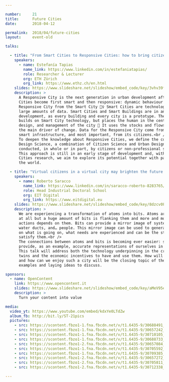 ```yaml
---

number:     21
title:      Future Cities
date:       2018-04-12

permalink:  2018/04/future-cities
layout:     event-old

talks:

  - title: "From Smart Cities to Responsive Cities: how to bring citizens back to the center of urban planning processes"
    speakers:
      - name: Estefanía Tapias
        name_link: https://www.linkedin.com/in/estefaniatapias/
        role: Researcher & Lecturer
        org: ETH Zürich
        org_link: https://www.ethz.ch/en.html
    slides: https://www.slideshare.net/slideshow/embed_code/key/3vhv39f1bLHWiv
    description: >
      A Responsive City is the next generation in urban development after the Smart City.
      Cities become first smart and then responsive: dynamic behaviour differentiates the
      Responsive City from the Smart City 🏃‍♀️ Smart Cities are technology-driven and produce
      large amounts of data. Smart Cities and Smart Buildings are in an early stage of
      development, as every building and every city is a prototype. The Responsive City
      builds on Smart City technology, but places the human in the centre of decision-making,
      design, and management of the city 💁 It uses the stocks and flows of information as
      the main driver of change. Data for the Responsive City come from smart buildings,
      smart infrastructure, and most important, from its citizens.<br />
      To deepen the knowledge about Responsive Cities, we define the concept of Citizen
      Design Science, a combination of Citizen Science and Urban Design. Both are
      conducted, in whole or in part, by citizens or non-professional scientists.
      This approach is still in an early stage of development and, with the Responsive
      Cities research, we aim to explore its potential together with participants around
      the world.

  - title: "Virtual citizens in a virtual city may brighten the future of our cities: meet your digital twin"
    speakers:
      - name: Roberto Saracco
        name_link: https://www.linkedin.com/in/saracco-roberto-8283765/
        role: Head Industrial Doctoral School
        org: EIT Digital
        org_link: https://www.eitdigital.eu
    slides: https://www.slideshare.net/slideshow/embed_code/key/8dzcv0FaxLOJVO
    description: >
      We are experiencing a transformation of atoms into bits. Atoms are not disappearing
      at all but a huge amount of bits is flanking them and more and more insights and
      actions depends on them. Bits can provide a mirror image of systems, like cars,
      water ducts, and… people. This mirror image can be used to generate information
      on what is going on, what needs are experienced and can be the starting point to
      satisfy them.<br />
      The connections between atoms and bits is becoming ever easier: smartphones can
      provide, as an example, accurate representations of ourselves in specific domains.
      This talk will address both the technology underpinning in the creation of digital
      twins and the economic incentives to have and use them. How will a city get smarter
      and how can we enjoy such a city will be the closing topic of the talk bringing
      examples and laying ideas to discuss.

sponsors:
  - name: OpenContent
    link: https://www.opencontent.it
    slides: https://www.slideshare.net/slideshow/embed_code/key/aMeV95eqHhmAgJ
    description: >
      Turn your content into value

media:
  video_yt: https://www.youtube.com/embed/kdxYe0LTdZw
  album_fb: http://bit.ly/ST-21pics
  pictures:
    - src: https://scontent.fbzo1-1.fna.fbcdn.net/v/t1.6435-9/30688491_857456091119014_5922502628348002304_n.jpg?_nc_cat=101&ccb=1-7&_nc_sid=5f2048&_nc_ohc=AX1kBLg4VrYAX-cGkEh&_nc_ht=scontent.fbzo1-1.fna&oh=00_AfB4oWWVIDhNOmTX0QWO2ggmpVgLIMbya3siCbm629ZtVg&oe=661842A4
    - src: https://scontent.fbzo1-1.fna.fbcdn.net/v/t1.6435-9/30657242_857455831119040_1536035319009247232_n.jpg?_nc_cat=105&ccb=1-7&_nc_sid=5f2048&_nc_ohc=8l5wgAYHi40AX9wNqUP&_nc_ht=scontent.fbzo1-1.fna&oh=00_AfBn7eCQmMrGp-cbTsoQ4xJMp8JTlRx_O0e39BigxRsx7Q&oe=66181672
    - src: https://scontent.fbzo1-1.fna.fbcdn.net/v/t1.6435-9/30710105_857457144452242_6459153367439507456_n.jpg?_nc_cat=107&ccb=1-7&_nc_sid=5f2048&_nc_ohc=1k6sII8ATYcAX8DoYwh&_nc_ht=scontent.fbzo1-1.fna&oh=00_AfAuwXwyVb7moVQlq0C9SpBF-tatLwFfA23z4Nhs26_bew&oe=66181998
    - src: https://scontent.fbzo1-1.fna.fbcdn.net/v/t1.6435-9/30688733_857457247785565_5993372376165777408_n.jpg?_nc_cat=101&ccb=1-7&_nc_sid=5f2048&_nc_ohc=Gbq3xnMovEAAX9i7jTg&_nc_ht=scontent.fbzo1-1.fna&oh=00_AfBRTv1MNHi7z3OvPMb_GEbghAAiinv2X6elcWscY3yMRw&oe=66184C3E
    - src: https://scontent.fbzo1-2.fna.fbcdn.net/v/t1.6435-9/30657084_857456231119000_5544143583260442624_n.jpg?_nc_cat=102&ccb=1-7&_nc_sid=5f2048&_nc_ohc=8K7xtbvqu8YAX8RfiN7&_nc_ht=scontent.fbzo1-2.fna&oh=00_AfC2cpDm0ny3ZwAPuJyYXkSOXidZiOuLiSHYVu9Il795mQ&oe=66181749
    - src: https://scontent.fbzo1-1.fna.fbcdn.net/v/t1.6435-9/30705592_857456401118983_2214285464788008960_n.jpg?_nc_cat=107&ccb=1-7&_nc_sid=5f2048&_nc_ohc=BmaZ3t_Dc0YAX9a0i6P&_nc_ht=scontent.fbzo1-1.fna&oh=00_AfCZ82kcSUmeaYwCcUuYi96_KLswLpq1fWo1L-L8gcrTpQ&oe=66184124
    - src: https://scontent.fbzo1-1.fna.fbcdn.net/v/t1.6435-9/30709385_858320244365932_5800281800567685120_n.jpg?_nc_cat=107&ccb=1-7&_nc_sid=5f2048&_nc_ohc=kQvFR8KRj5YAX-4LQHn&_nc_ht=scontent.fbzo1-1.fna&oh=00_AfA-6O_nhU7e8sS3g1B8-Qqtt9Pwo0ZpGPZNLLgAySG0nw&oe=66184BAF
    - src: https://scontent.fbzo1-2.fna.fbcdn.net/v/t1.6435-9/30657272_857457187785571_2225656167365869568_n.jpg?_nc_cat=110&ccb=1-7&_nc_sid=5f2048&_nc_ohc=vUvtNHqdqPMAX8dFgrn&_nc_ht=scontent.fbzo1-2.fna&oh=00_AfCBgqW6r9C0Yjh49klITfax8tHDhe4NFm1fkdGTC1iElQ&oe=6618270A
    - src: https://scontent.fbzo1-2.fna.fbcdn.net/v/t1.6435-9/30705811_858321367699153_7720772376819924992_n.jpg?_nc_cat=108&ccb=1-7&_nc_sid=5f2048&_nc_ohc=tgDw1zE72P4AX_HU6Oe&_nc_ht=scontent.fbzo1-2.fna&oh=00_AfD4elUv5PLbRPvnOld8rapNDI_bsiVziNYnue3286fxKQ&oe=66182B04
    - src: https://scontent.fbzo1-2.fna.fbcdn.net/v/t1.6435-9/30712338_858321997699090_5159941651778502656_n.jpg?_nc_cat=109&ccb=1-7&_nc_sid=5f2048&_nc_ohc=PNQ_leyo1jAAX--4nt5&_nc_ht=scontent.fbzo1-2.fna&oh=00_AfDf6nkDrv4pjiPKoeULOO5Yo8z_fLSRSLepWzFj65FWRw&oe=66181AD6

---
```

